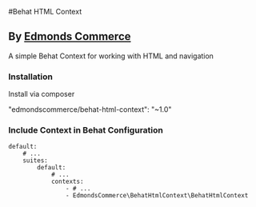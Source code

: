 #Behat HTML Context
## By [Edmonds Commerce](https://www.edmondscommerce.co.uk)

A simple Behat Context for working with HTML and navigation

### Installation

Install via composer

"edmondscommerce/behat-html-context": "~1.0"


### Include Context in Behat Configuration

```
default:
    # ...
    suites:
        default:
            # ...
            contexts:
                - # ...
                - EdmondsCommerce\BehatHtmlContext\BehatHtmlContext

```
